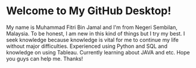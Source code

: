 # Welcome to My GitHub Desktop!


My name is Muhammad Fitri Bin Jamal and I'm from Negeri Sembilan, Malaysia. To be honest, I am new in this kind of things but I try my best. I seek knowledge because knowledge is vital for me to continue my life without major difficulties. Experienced using Python and SQL and knowledge on using Tableau. Currently learning about JAVA and etc. Hope you guys can help me. Thanks!
